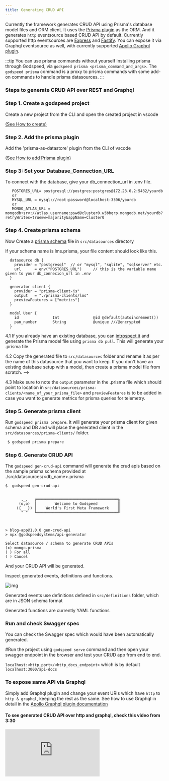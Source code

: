 ```yaml
---
title: Generating CRUD API
--- 
```


Currently the framework generates CRUD API using Prisma's database model files and ORM client. It uses the [Prisma plugin](./datasources/datasource-plugins/Prisma%20Datasource.md) as the ORM. And it generates `http` eventsource based CRUD API by default. Currently supported http eventsources are [Express](./event-sources/event-source-plugins/Express%20Http%20Eventsource.md) and [Fastify](./event-sources/event-source-plugins/Fastify%20Eventsource.md). You can expose it via Graphql eventsource as well, with currently supported [Apollo Graphql plugin](./event-sources/event-source-plugins/Apollo%20GraphQl%20Eventsource.md).   

:::tip
You can use prisma commands without yourself installing prisma through Godspeed, via `godspeed prisma <prisma_command_and_args>`. The `godspeed prisma` command is a proxy to prisma commands with some add-on commands to handle prisma datasources.
:::

### Steps to generate CRUD API over REST and Graphql

### Step 1. Create a godspeed project 
Create a new project from the CLI and open the created project in vscode
  
  [(See How to create)](./guide/get-started.md#step-2:-create-a-project-and-start-the-server)

### Step 2. Add the prisma plugin
Add the 'prisma-as-datastore' plugin from the CLI of vscode

  [(See How to add Prisma plugin)](./datasources/datasource-plugins/Prisma%20Datasource.md#add-plugin)

### Step 3: Set your Database_Connection_URL

To connect with the database, give your db_connection_url in .env file.
 ```
    POSTGRES_URL= postgresql://postgres:postgres@172.23.0.2:5432/yourdb
    or
    MYSQL_URL = mysql://root:password@localhost:3306/yourdb
    or
    MONGO_ATLAS_URL = mongodb+srv://atlas_username:pswd@cluster0.w3bbqrp.mongodb.net/yourdb?retryWrites=true&w=majority&appName=Cluster0
 ```
### Step 4. Create prisma schema 

Now Create a [prisma schema](https://www.prisma.io/docs/orm/prisma-schema) file in `src/datasources` directory

If your schema name is lms.prisma, your file content should look like this. 
  ```prisma
    datasource db {
      provider = "postgresql"  // or "mysql", "sqlite", "sqlserver" etc.
      url      = env("POSTGRES_URL")     // this is the variable name given to your db_connecion_url in .env
    }

    generator client {
      provider = "prisma-client-js"
      output   = "./prisma-clients/lms"
      previewFeatures = ["metrics"]
    }

    model User {
      id               Int               @id @default(autoincrement())
      pan_number       String            @unique ///@encrypted
    }
  ```


  4.1 If you already have an existing database, you can [introspect it](https://www.prisma.io/docs/getting-started/setup-prisma/add-to-existing-project/relational-databases/introspection-typescript-postgresql) and generate the Prisma model file using `prisma db pull`. This will generate your .prisma file. 
  
  4.2 Copy the generated file to `src/datasources` folder and rename it as per the name of this datasource that you want to keep. If you don't have an existing database setup with a model, then create a prisma model file from scratch.  -->
  
  4.3 Make sure to note the `output` parameter in the .prisma file which should point to location in `src/datasources/prisma-clients/<name_of_your_prisma_file>` and `previewFeatures` is to be added in case you want to generate metrics for prisma queries for telemetry. 

    
### Step 5. Generate prisma client
Run `godspeed prisma prepare`. It will generate your prisma client for given schema and DB and will place the generated client in the `src/datasources/prisma-clients/` folder.

 ```bash
  $ godspeed prisma prepare
 ```
  
### Step 6. Generate CRUD API
 
  The `godspeed gen-crud-api` command will generate the crud apis based on the sample prisma schema provided at ./src/datasources/<db_name>.prisma

  ```bash
  $  godspeed gen-crud-api
  ```

```

       ,_,   ╔════════════════════════════════════╗
      (o,o)  ║        Welcome to Godspeed         ║
     ({___}) ║    World's First Meta Framework    ║
       " "   ╚════════════════════════════════════╝



> blog-app@1.0.0 gen-crud-api
> npx @godspeedsystems/api-generator

Select datasource / schema to generate CRUD APIs
(x) mongo.prisma
( ) For all
( ) Cancel

```
And your CRUD API will be generated.

Inspect generated events, definitions and functions.

  ![img](../../static/img/generated_crud_api.png)

  Generated events use definitions defined in `src/definitions` folder, which are in JSON schema format
    
  Generated functions are currently YAML functions

### Run and check Swagger spec 
  You can check the Swagger spec which would have been automatically generated. 

  #Run the project using `godspeed serve` command and then open your swagger endpoint in the browser and test your CRUD app from end to end.
  
   `localhost:<http_port>/<http_docs_endpoint>` which is by default `localhost:3000/api-docs`

### To expose same API via Graphql

  Simply add Graphql plugin and change your event URIs which have `http` to `http & graphql`, keeping the rest as the same. See how to use Graphql in detail in the [Apollo Graphql plugin documentation](./event-sources/event-source-plugins/Apollo%20GraphQl%20Eventsource.md)

#### To see generated CRUD API over http and graphql, check this video from 3:30

<div style={{ position: 'relative', paddingBottom: '56.25%', height: 0, overflow: 'hidden' }}>
<iframe style={{ position: 'absolute', top: 0, left: 0, width: '100%', height: '100%' }} src="https://www.youtube.com/embed/dVt6GPSgY7A?si=gYrEESjBpIOfuNM5&amp;start=205" frameborder="0" allowfullscreen></iframe>
</div>
